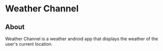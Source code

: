 # Weather Channel #

## About ##

Weather Channel is a weather android app that displays the weather of the user's current location. 
